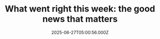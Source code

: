 ---
title: "What went right this week: the good news that matters"
date: 2025-06-27T05:00:56.000Z
category: Human Kindness
externalLink: "https://www.positive.news/society/good-news-stories-from-week-26-of-2025/"
image: ""
excerpt: "The UK's net zero goal progressed, an ancient fungus turned out to be cancer-fighting, and Glasto-bound stars took to the rails, plus more The post What went right this week: the good news that matters appeared first on Positive News.…"
---